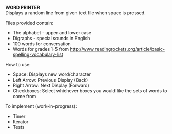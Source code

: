 **WORD PRINTER**\
Displays a random line from given text file when space is pressed. 

Files provided contain:
- The alphabet - upper and lower case
- Digraphs - special sounds in English
- 100 words for conversation
- Words for grades 1-5 from http://www.readingrockets.org/article/basic-spelling-vocabulary-list

How to use:
- Space: Displays new word/character
- Left Arrow: Previous Display (Back)
- Right Arrow: Next Display (Forward)
- Checkboxes: Select whichever boxes you would like the sets of words to come from

To implement (work-in-progress):
- Timer
- Iterator
- Tests
